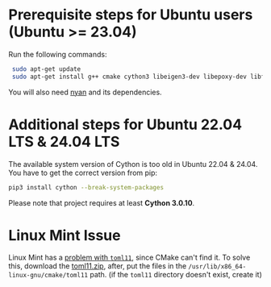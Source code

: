 # Prerequisite steps for Ubuntu users (Ubuntu >= 23.04)

Run the following commands:

```bash
 sudo apt-get update
 sudo apt-get install g++ cmake cython3 libeigen3-dev libepoxy-dev libfontconfig1-dev libfreetype-dev libharfbuzz-dev libogg-dev libopus-dev libopusfile-dev libpng-dev libtoml11-dev python3-dev python3-mako python3-numpy python3-lz4 python3-pil python3-pip python3-pygments python3-toml qml6-module-qtquick-controls qt6-declarative-dev qt6-multimedia-dev  qml6-module-qtquick3d-spatialaudio
 ```

You will also need [nyan](https://github.com/SFTtech/nyan/blob/master/doc/building.md) and its dependencies.

# Additional steps for Ubuntu 22.04 LTS & 24.04 LTS

The available system version of Cython is too old in Ubuntu 22.04 & 24.04. You have to get the correct version
from pip:

```bash
pip3 install cython --break-system-packages
```

Please note that project requires at least **Cython 3.0.10**.

# Linux Mint Issue
Linux Mint has a [problem with `toml11`](https://github.com/SFTtech/openage/issues/1601), since CMake can't find it. To solve this, download the [toml11.zip](https://github.com/SFTtech/openage/files/13401192/toml11.zip), after, put the files in the `/usr/lib/x86_64-linux-gnu/cmake/toml11` path. (if the `toml11` directory doesn't exist, create it)
